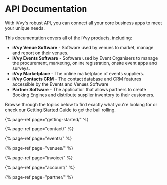 # API Documentation

With iVvy's robust API, you can connect all your core business apps to meet your unique needs.

This documentation covers all of the iVvy products, including:

* **iVvy Venue Software** - Software used by venues to market, manage and report on their venues.
* **iVvy Events Software** - Software used by Event Organisers to manage the procurement, marketing, online registration, onsite event apps and surveys.
* **iVvy Marketplace**  - The online marketplace of events suppliers.
* **iVvy Contacts CRM** - The contact database and CRM features accessible by the Events and Venues Software
* **Partner Software** - The application that allows partners to create Booking Engines and distribute supplier inventory to their customers.

Browse through the topics below to find exactly what you're looking for or check our [Getting Started Guide](https://developer.ivvy.com/getting-started) to get the ball rolling.

{% page-ref page="getting-started/" %}

{% page-ref page="contact/" %}

{% page-ref page="events/" %}

{% page-ref page="venues/" %}

{% page-ref page="invoice/" %}

{% page-ref page="account/" %}

{% page-ref page="partner/" %}

